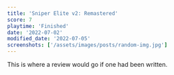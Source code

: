 ```yaml
---
title: 'Sniper Elite v2: Remastered'
score: 7
playtime: 'Finished'
date: '2022-07-02'
modified_date: '2022-07-05'
screenshots: ['/assets/images/posts/random-img.jpg']
---
```


This is where a review would go if one had been written.
